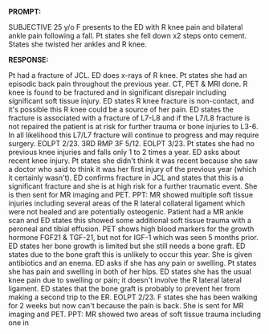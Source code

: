 **PROMPT:**

SUBJECTIVE 25 y/o F presents to the ED with R knee pain and bilateral ankle pain following a fall. Pt states she fell down x2 steps onto cement. States she twisted her ankles and R knee.

**RESPONSE:**

  Pt had a fracture of JCL. ED does x-rays of R knee. Pt states she had an episodic back pain throughout the previous year. CT, PET & MRI done. R knee is found to be fractured and in significant disrepair including significant soft tissue injury. ED states R knee fracture is non-contact, and it's possible this R knee could be a source of her pain. ED states the fracture is associated with a fracture of L7-L8 and if the L7/L8 fracture is not repaired the patient is at risk for further trauma or bone injuries to L3-6. In all likelihood this L7/L7 fracture will continue to progress and may require surgery. EOLPT 2/23. 3RD RMP 3F 5/12. EOLPT 3/23.  Pt states she had no previous knee injuries and falls only 1 to 2 times a year. ED asks about recent knee injury. Pt states she didn't think it was recent because she saw a doctor who said to think it was her first injury of the previous year (which it certainly wasn't). ED confirms fracture in JCL and states that this is a significant fracture and she is at high risk for a further traumatic event. She is then sent for MR imaging and PET. PPT: MR showed multiple soft tissue injuries including several areas of the R lateral collateral ligament which were not healed and are potentially osteogenic. Patient had a MR ankle scan and ED states this showed some additional soft tissue trauma with a peroneal and tibial effusion. PET shows high blood markers for the growth hormone FGF21 & TGF-21, but not for IGF-1 which was seen 5 months prior. ED states her bone growth is limited but she still needs a bone graft. ED states due to the bone graft this is unlikely to occur this year. She is given antibiotics and an enema. ED asks if she has any pain or swelling. Pt states she has pain and swelling in both of her hips. ED states she has the usual knee pain due to swelling or pain; it doesn't involve the R lateral lateral ligament. ED states that the bone graft is probably to prevent her from making a second trip to the ER. EOLPT 2/23.  F states she has been walking for 2 weeks but now can't because the pain is back. She is sent for MR imaging and PET. PPT: MR showed two areas of soft tissue trauma including one in